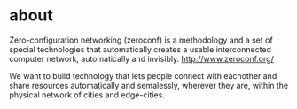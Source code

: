 about
=====

Zero-configuration networking (zeroconf) is a methodology and a set of special technologies that automatically creates a usable interconnected computer network, automatically and invisibly. http://www.zeroconf.org/

We want to build technology that lets people connect with eachother and share resources automatically and semalessly, wherever they are, within the physical network of cities and edge-cities.


